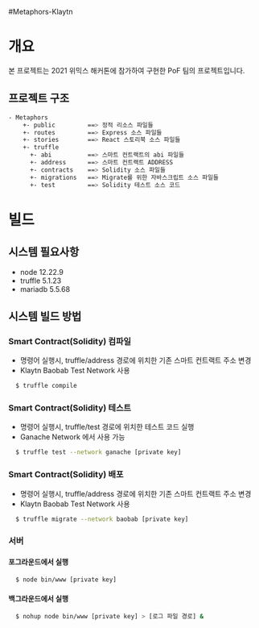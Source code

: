 #Metaphors-Klaytn

# 개요
본 프로젝트는 2021 위믹스 해커톤에 참가하여 구현한 PoF 팀의 프로젝트입니다.

## 프로젝트 구조
```bash
- Metaphors
    +- public         ==> 정적 리소스 파일들
    +- routes         ==> Express 소스 파일들
    +- stories        ==> React 스토리북 소스 파일들
    +- truffle 
      +- abi          ==> 스마트 컨트랙트의 abi 파일들
      +- address      ==> 스마트 컨트랙트 ADDRESS
      +- contracts    ==> Solidity 소스 파일들
      +- migrations   ==> Migrate를 위한 자바스크립트 소스 파일들
      +- test         ==> Solidity 테스트 소스 코드
```

# 빌드
## 시스템 필요사항
* node 12.22.9
* truffle 5.1.23
* mariadb 5.5.68

## 시스템 빌드 방법
### Smart Contract(Solidity) 컴파일
* 명령어 실행시, truffle/address 경로에 위치한 기존 스마트 컨트랙트 주소 변경
* Klaytn Baobab Test Network 사용
```bash
  $ truffle compile
```
### Smart Contract(Solidity) 테스트
* 명령어 실행시, truffle/test 경로에 위치한 테스트 코드 실행 
* Ganache Network 에서 사용 가능
```bash
  $ truffle test --network ganache [private key]
```
### Smart Contract(Solidity) 배포
* 명령어 실행시, truffle/address 경로에 위치한 기존 스마트 컨트랙트 주소 변경
* Klaytn Baobab Test Network 사용
```bash
  $ truffle migrate --network baobab [private key]
```


### 서버
#### 포그라운드에서 실행
```bash
  $ node bin/www [private key]
```
#### 백그라운드에서 실행
```bash
  $ nohup node bin/www [private key] > [로그 파일 경로] &  
   
```
